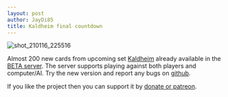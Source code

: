 ```yaml
---
layout: post
author: JayDi85
title: Kaldheim final countdown
---
```

![shot_210116_225516](https://user-images.githubusercontent.com/8344157/104820416-f02ae080-584d-11eb-95db-0e098846a121.png)

Almost 200 new cards from upcoming set [Kaldheim](https://github.com/magefree/mage/issues/7248) 
already available in the [BETA server](http://xmage.today/). The server supports playing against both players and computer/AI.
Try the new version and report any bugs on [github](https://github.com/magefree/mage/issues).

If you like the project then you can support it by [donate or patreon](http://xmage.today/#donate).